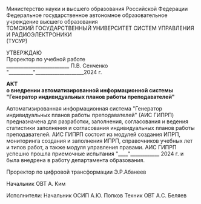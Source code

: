 <span class="center-align"> Министерство науки и высшего образования Российской Федерации <br>
Федеральное государственное автономное образовательное учреждение высшего образования <br>
ТОМСКИЙ ГОСУДАРСТВЕННЫЙ УНИВЕРСИТЕТ СИСТЕМ УПРАВЛЕНИЯ И РАДИОЭЛЕКТРОНИКИ <br>
(ТУСУР) </span>

<span class="right-align"> УТВЕРЖДАЮ <br>
Проректор по учебной работе <br>
\_\_\_\_\_\_\_\_\_\_\_\_\_\_\_\_\_\_\_\_\_\_\_\_\_\_ П.В. Сенченко <br>
"\_\_\_\_\_\_\_\_\_\_"\_\_\_\_\_\_\_\_\_\_\_\_\_\_\_\_\_\_\_\_2024 г.</span>


<span style="font-weight:bold" class="center-align"> АКТ <br>
о внедрении автоматизированной информационной системы "Генератор индивидуальных планов работы преподавателей"</span>

Автоматизированная информационная система "Генератор индивидуальных планов работы преподавателей" (АИС ГИПРП) предназначена для разработки, заполнения, согласования и ведения статистики заполнения и согласования индивидуальных планов работы преподавателей.
АИС ГИПРП состоит из модулей создания ИПРП, мониторинга создания и заполнения ИПРП, справочников учебных лет и типов работ, а также модуля управления правами.
АИС ГИПРП успешно прошла приемочные испытания "\_\_\_\_\"\_\_\_\_\_\_\_\_\_\_\_\_ 2024 г. и была внедрена в работу департамента образования.

Проректор по цифровой трансформации                                                                                           Э.Р.Абанеев

Начальник ОВТ                                                                                                                                     А. Ким

Исполнители:
Начальник ОСИП                                                                                                                                 А.Ю. Попков
Техник ОВТ                                                                                                                                           А.С. Беляев